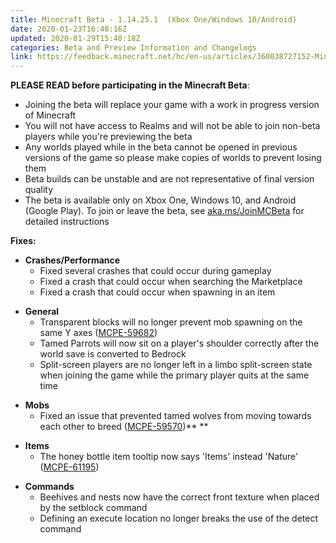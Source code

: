 ```yaml
---
title: Minecraft Beta - 1.14.25.1  (Xbox One/Windows 10/Android)
date: 2020-01-23T16:48:16Z
updated: 2020-01-29T15:40:18Z
categories: Beta and Preview Information and Changelogs
link: https://feedback.minecraft.net/hc/en-us/articles/360038727152-Minecraft-Beta-1-14-25-1-Xbox-One-Windows-10-Android-
---
```


**PLEASE READ before participating in the Minecraft Beta**:

- Joining the beta will replace your game with a work in progress version of Minecraft
- You will not have access to Realms and will not be able to join non-beta players while you're previewing the beta
- Any worlds played while in the beta cannot be opened in previous versions of the game so please make copies of worlds to prevent losing them
- Beta builds can be unstable and are not representative of final version quality
- The beta is available only on Xbox One, Windows 10, and Android (Google Play). To join or leave the beta, see [aka.ms/JoinMCBeta](https://aka.ms/JoinMCBeta) for detailed instructions 

**Fixes:**

- **Crashes/Performance**
  - Fixed several crashes that could occur during gameplay
  - Fixed a crash that could occur when searching the Marketplace
  - Fixed a crash that could occur when spawning in an item

<!-- -->

- **General**
  - Transparent blocks will no longer prevent mob spawning on the same Y axes ([MCPE-59682](https://bugs.mojang.com/browse/MCPE-59682))
  - Tamed Parrots will now sit on a player's shoulder correctly after the world save is converted to Bedrock
  - Split-screen players are no longer left in a limbo split-screen state when joining the game while the primary player quits at the same time 

<!-- -->

- **Mobs**
  - Fixed an issue that prevented tamed wolves from moving towards each other to breed ([MCPE-59570](https://bugs.mojang.com/browse/MCPE-59570))** **

<!-- -->

- **Items**
  - The honey bottle item tooltip now says 'Items' instead 'Nature' ([MCPE-61195](https://bugs.mojang.com/browse/MCPE-61195)) 

<!-- -->

- **Commands**
  - Beehives and nests now have the correct front texture when placed by the setblock command
  - Defining an execute location no longer breaks the use of the detect command
